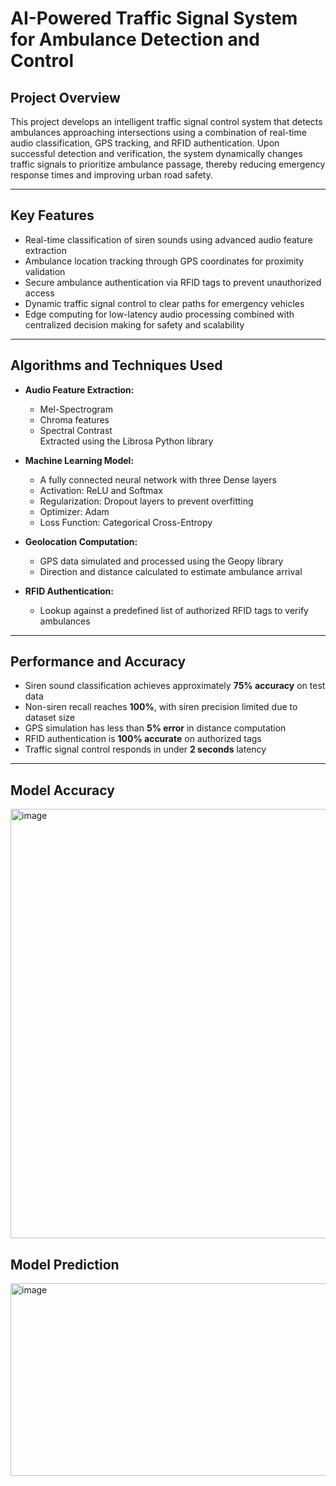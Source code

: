 # AI-Powered Traffic Signal System for Ambulance Detection and Control

## Project Overview

This project develops an intelligent traffic signal control system that detects ambulances approaching intersections using a combination of real-time audio classification, GPS tracking, and RFID authentication. Upon successful detection and verification, the system dynamically changes traffic signals to prioritize ambulance passage, thereby reducing emergency response times and improving urban road safety.

---

## Key Features

- Real-time classification of siren sounds using advanced audio feature extraction  
- Ambulance location tracking through GPS coordinates for proximity validation  
- Secure ambulance authentication via RFID tags to prevent unauthorized access  
- Dynamic traffic signal control to clear paths for emergency vehicles  
- Edge computing for low-latency audio processing combined with centralized decision making for safety and scalability

---

## Algorithms and Techniques Used

- **Audio Feature Extraction:**  
  - Mel-Spectrogram  
  - Chroma features  
  - Spectral Contrast  
  Extracted using the Librosa Python library

- **Machine Learning Model:**  
  - A fully connected neural network with three Dense layers  
  - Activation: ReLU and Softmax  
  - Regularization: Dropout layers to prevent overfitting  
  - Optimizer: Adam  
  - Loss Function: Categorical Cross-Entropy  

- **Geolocation Computation:**  
  - GPS data simulated and processed using the Geopy library  
  - Direction and distance calculated to estimate ambulance arrival

- **RFID Authentication:**  
  - Lookup against a predefined list of authorized RFID tags to verify ambulances  

---

## Performance and Accuracy

- Siren sound classification achieves approximately **75% accuracy** on test data  
- Non-siren recall reaches **100%**, with siren precision limited due to dataset size  
- GPS simulation has less than **5% error** in distance computation  
- RFID authentication is **100% accurate** on authorized tags  
- Traffic signal control responds in under **2 seconds** latency  

---

## Model Accuracy

<img width="1827" height="687" alt="image" src="https://github.com/user-attachments/assets/1934b3b7-fbd4-4226-8cf5-6c614c7fee0d" />

## Model Prediction
<img width="1820" height="308" alt="image" src="https://github.com/user-attachments/assets/22cfa270-e506-4446-9f89-d69800bc1939" />


